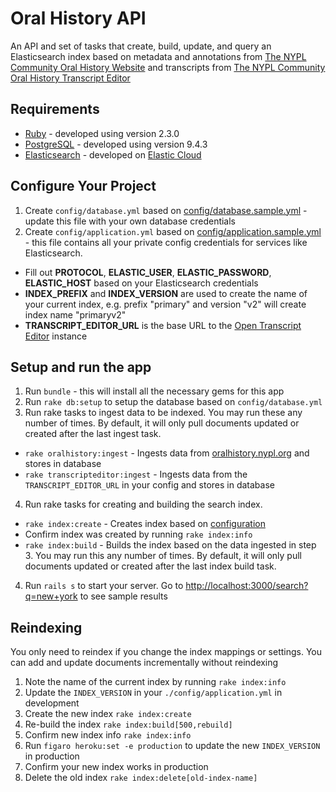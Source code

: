 # Oral History API

An API and set of tasks that create, build, update, and query an Elasticsearch index based on metadata and annotations from [The NYPL Community Oral History Website](http://oralhistory.nypl.org) and transcripts from [The NYPL Community Oral History Transcript Editor](http://transcribe.oralhistory.nypl.org/)

## Requirements

* [Ruby](https://www.ruby-lang.org/en/) - developed using version 2.3.0
* [PostgreSQL](https://www.postgresql.org/) - developed using version 9.4.3
* [Elasticsearch](https://www.elastic.co/) - developed on [Elastic Cloud](https://www.elastic.co/cloud)

## Configure Your Project

1. Create `config/database.yml` based on [config/database.sample.yml](config/database.sample.yml) - update this file with your own database credentials
2. Create `config/application.yml` based on [config/application.sample.yml](config/application.sample.yml) - this file contains all your private config credentials for services like Elasticsearch.
  - Fill out **PROTOCOL**, **ELASTIC_USER**, **ELASTIC_PASSWORD**, **ELASTIC_HOST** based on your Elasticsearch credentials
  - **INDEX_PREFIX** and **INDEX_VERSION** are used to create the name of your current index, e.g. prefix "primary" and version "v2" will create index name "primaryv2"
  - **TRANSCRIPT_EDITOR_URL** is the base URL to the [Open Transcript Editor](https://github.com/NYPL/transcript-editor) instance

## Setup and run the app

1. Run `bundle` - this will install all the necessary gems for this app
2. Run `rake db:setup` to setup the database based on `config/database.yml`
3. Run rake tasks to ingest data to be indexed. You may run these any number of times. By default, it will only pull documents updated or created after the last ingest task.
  - `rake oralhistory:ingest` - Ingests data from [oralhistory.nypl.org](http://oralhistory.nypl.org) and stores in database
  - `rake transcripteditor:ingest` - Ingests data from the `TRANSCRIPT_EDITOR_URL` in your config and stores in database
4. Run rake tasks for creating and building the search index.
  - `rake index:create` - Creates index based on [configuration](app/models/index.rb)
  - Confirm index was created by running `rake index:info`
  - `rake index:build` - Builds the index based on the data ingested in step 3. You may run this any number of times. By default, it will only pull documents updated or created after the last index build task.
4. Run `rails s` to start your server. Go to [http://localhost:3000/search?q=new+york](http://localhost:3000/search?q=new+york) to see sample results

## Reindexing

You only need to reindex if you change the index mappings or settings. You can add and update documents incrementally without reindexing

1. Note the name of the current index by running `rake index:info`
2. Update the `INDEX_VERSION` in your `./config/application.yml` in development
3. Create the new index `rake index:create`
4. Re-build the index `rake index:build[500,rebuild]`
5. Confirm new index info `rake index:info`
6. Run `figaro heroku:set -e production` to update the new `INDEX_VERSION` in production
7. Confirm your new index works in production
8. Delete the old index `rake index:delete[old-index-name]`

